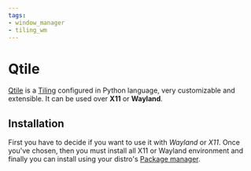 ```yaml
---
tags:
- window_manager
- tiling_wm
---
```


# Qtile
[Qtile](https://github.com/qtile/qtile) is a [Tiling](../../utils/glossary.md#Tiling%20WM) configured in Python language, very customizable and extensible. It can be used over **X11** or **Wayland**.

## Installation
First you have to decide if you want to use it with *Wayland* or *X11*. Once you've chosen, then you must install all X11 or Wayland environment and finally you can install using your distro's [Package manager](/utils/glossary.md#Package%20Manager).

